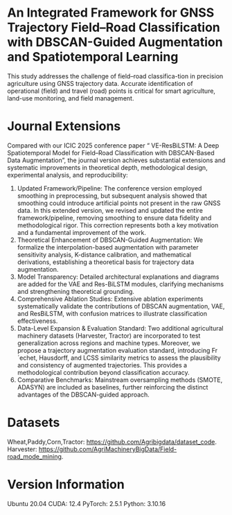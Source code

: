 # An Integrated Framework for GNSS Trajectory Field–Road Classification with DBSCAN-Guided Augmentation and Spatiotemporal Learning
This study addresses the challenge of field–road classifica-tion in precision agriculture using GNSS trajectory data. Accurate identification of operational (field) and travel (road) points is critical for smart agriculture, land-use monitoring, and field management.
#  Journal Extensions
Compared with our ICIC 2025 conference paper “ VE-ResBiLSTM: A Deep Spatiotemporal Model for Field–Road Classification with DBSCAN-Based Data Augmentation”, the journal version achieves substantial extensions and systematic improvements in theoretical depth, methodological design, experimental analysis, and reproducibility:
1. Updated Framework/Pipeline: The conference version employed smoothing in preprocessing, but subsequent analysis showed that smoothing could introduce artificial points not present in the raw GNSS data. In this extended version, we revised and updated the entire framework/pipeline, removing smoothing to ensure data fidelity and methodological rigor. This correction represents both a key motivation and a fundamental improvement of the work.
2. Theoretical Enhancement of DBSCAN-Guided Augmentation: We formalize the interpolation-based augmentation with parameter sensitivity analysis, K-distance calibration, and mathematical derivations, establishing a theoretical basis for trajectory data augmentation.
3. Model Transparency: Detailed architectural explanations and diagrams are added for the VAE and Res-BiLSTM modules, clarifying mechanisms and strengthening theoretical grounding.
4. Comprehensive Ablation Studies: Extensive ablation experiments systematically validate the contributions of DBSCAN augmentation, VAE, and ResBiLSTM, with confusion matrices to illustrate classification effectiveness.
5. Data-Level Expansion & Evaluation Standard: Two additional agricultural machinery datasets (Harvester, Tractor) are incorporated to test generalization across regions and machine types. Moreover, we propose a trajectory augmentation evaluation standard, introducing Fr´echet, Hausdorff, and LCSS similarity metrics to assess the plausibility and consistency of augmented trajectories. This provides a methodological contribution beyond classification accuracy.
6. Comparative Benchmarks: Mainstream oversampling methods (SMOTE, ADASYN) are included as baselines, further reinforcing the distinct advantages of the DBSCAN-guided approach.

# Datasets
Wheat,Paddy,Corn,Tractor: https://github.com/Agribigdata/dataset_code.
Harvester: https://github.com/AgriMachineryBigData/Field-road_mode_mining.

# Version Information
Ubuntu 20.04 
CUDA: 12.4 
PyTorch: 2.5.1
Python: 3.10.16
